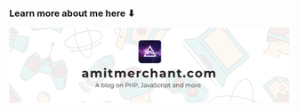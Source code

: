 ### Learn more about me here ⬇

[![](https://raw.githubusercontent.com/amitmerchant1990/amitmerchant1990/master/amitmerchant_banner.png)](https://amitmerchant.com/about)
